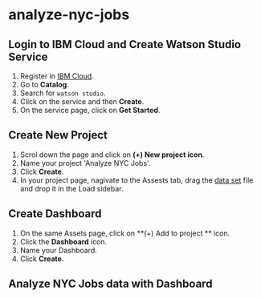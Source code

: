 # analyze-nyc-jobs

## Login to IBM Cloud and Create Watson Studio Service
1. Register in [IBM Cloud](https://ibm.biz/Bd29xn).
2. Go to **Catalog**.
3. Search for `watson studio`.
4. Click on the service and then **Create**.
5. On the service page, click on **Get Started**.

## Create New Project
1. Scrol down the page and click on **(+) New project icon**.
2. Name your project 'Analyze NYC Jobs'.
3. Click **Create**.
4. In your project page, nagivate to the Assests tab, drag the [data set](https://github.com/DevExCodeHub/analyze-nyc-jobs/blob/master/data/NYC_jobs.csv) file and drop it in the Load sidebar.

## Create Dashboard
1. On the same Assets page, click on **(+) Add to project ** icon.
2. Click the **Dashboard** icon.
3. Name your Dashboard.
4. Click **Create**.

## Analyze NYC Jobs data with Dashboard 
